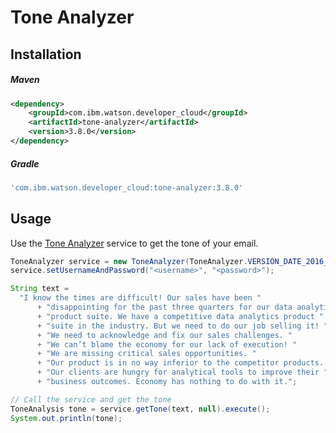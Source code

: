 # Tone Analyzer

## Installation

##### Maven
```xml
<dependency>
	<groupId>com.ibm.watson.developer_cloud</groupId>
	<artifactId>tone-analyzer</artifactId>
	<version>3.8.0</version>
</dependency>
```

##### Gradle
```gradle
'com.ibm.watson.developer_cloud:tone-analyzer:3.8.0'
```

## Usage
Use the [Tone Analyzer][tone_analyzer] service to get the tone of your email.

```java
ToneAnalyzer service = new ToneAnalyzer(ToneAnalyzer.VERSION_DATE_2016_05_19);
service.setUsernameAndPassword("<username>", "<password>");

String text =
  "I know the times are difficult! Our sales have been "
      + "disappointing for the past three quarters for our data analytics "
      + "product suite. We have a competitive data analytics product "
      + "suite in the industry. But we need to do our job selling it! "
      + "We need to acknowledge and fix our sales challenges. "
      + "We can’t blame the economy for our lack of execution! "
      + "We are missing critical sales opportunities. "
      + "Our product is in no way inferior to the competitor products. "
      + "Our clients are hungry for analytical tools to improve their "
      + "business outcomes. Economy has nothing to do with it.";

// Call the service and get the tone
ToneAnalysis tone = service.getTone(text, null).execute();
System.out.println(tone);
```

[tone_analyzer]: https://console.bluemix.net/docs/services/tone-analyzer/index.html